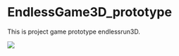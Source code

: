 # EndlessGame3D_prototype

This is project game prototype endlessrun3D.

![](https://media.discordapp.net/attachments/406062303897714709/714048417042530375/unknown.png?width=341&height=597)

